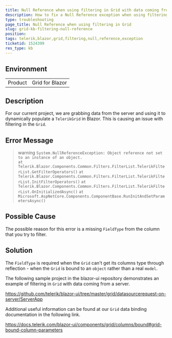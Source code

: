 ```yaml
---
title: Null Reference when using filtering in Grid with data coming from a server 
description: How to fix a Null Reference exception when using filtering in Grid with data coming from a server?
type: troubleshooting
page_title: Null Reference when using filtering in Grid
slug: grid-kb-filtering-null-reference
position:
tags: telerik,blazor,grid,filtering,null,reference,exception
ticketid: 1524399
res_type: kb
---
```


## Environment
<table>
	<tbody>
		<tr>
			<td>Product</td>
			<td>Grid for Blazor</td>
		</tr>
	</tbody>
</table>


## Description
For our current project, we are grabbing data from the server and using it to dynamically populate a `TelerikGrid` in Blazor.  This is causing an issue with filtering in the `Grid`.

## Error Message
>warning `System.NullReferenceException: Object reference not set to an instance of an object.` <br />
>`at Telerik.Blazor.Components.Common.Filters.FilterList.TelerikFilterList.GetFilterOperators()`
>`at Telerik.Blazor.Components.Common.Filters.FilterList.TelerikFilterList.InitFilterOperators()`
>`at Telerik.Blazor.Components.Common.Filters.FilterList.TelerikFilterList.OnInitializedAsync()`
>`at Microsoft.AspNetCore.Components.ComponentBase.RunInitAndSetParametersAsync()`

## Possible Cause
The possible reason for this error is a missing `FieldType` from the column that you try to filter.

## Solution
The `FieldType` is required when the `Grid` can't get its columns type through reflection - when the `Grid` is bound to an `object` rather than a real `model`.

The following sample project in the blazor-ui repository demonstrates an example of filtering in `Grid` with data coming from a server.

https://github.com/telerik/blazor-ui/tree/master/grid/datasourcerequest-on-server/ServerApp

Additional useful information can be found at our `Grid` data binding documentation in the following link.

https://docs.telerik.com/blazor-ui/components/grid/columns/bound#grid-bound-column-parameters